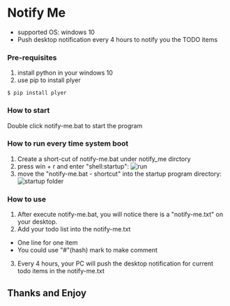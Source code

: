 # Notify Me

* supported OS: windows 10
* Push desktop notification every 4 hours to notify you the TODO items



### Pre-requisites
1. install python in your windows 10
2. use pip to install plyer

```
$ pip install plyer
```

### How to start

Double click notify-me.bat to start the program

### How to run every time system boot
1. Create a short-cut of notify-me.bat under notify_me dirctory
2. press win + r and enter "shell:startup":
  ![run](https://www.dropbox.com/s/ga0t8m8fy26xcmp/gitHub-run.png?dl=0)
3. move the "notify-me.bat - shortcut" into the startup program directory:
  ![startup folder](https://www.dropbox.com/s/mvx22pmor3754ol/gitHub-startup.png?dl=0)

### How to use

1. After execute notify-me.bat, you will notice there is a "notify-me.txt" on your desktop.
2. Add your todo list into the notify-me.txt 
  - One line for one item
  - You could use "#"(hash) mark to make comment
3. Every 4 hours, your PC will push the desktop notification for current todo items in the notify-me.txt

## Thanks and Enjoy





